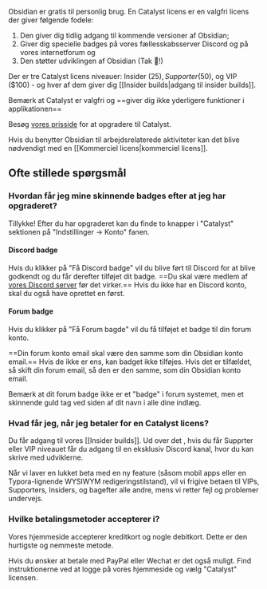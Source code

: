 Obsidian er gratis til personlig brug. En Catalyst licens er en valgfri licens der giver følgende fodele:

1. Den giver dig tidlig adgang til kommende versioner af Obsidian;
2. Giver dig specielle badges på vores fællesskabsserver Discord og på vores internetforum og
3. Den støtter udviklingen af Obsidian (Tak 💜!)

Der er tre Catalyst licens niveauer: Insider ($25), Supporter($50), og VIP ($100) - og hver af dem giver dig [[Insider builds|adgang til insider builds]].
 
Bemærk at Catalyst er valgfri og ==giver dig ikke yderligere funktioner i applikationen==

Besøg [vores prisside](https://obsidian.md/pricing) for at opgradere til Catalyst. 

Hvis du benytter Obsidian til arbejdsrelaterede aktiviteter kan det blive nødvendigt med en [[Kommerciel licens|kommerciel licens]].

## Ofte stillede spørgsmål

### Hvordan får jeg mine skinnende badges efter at jeg har opgraderet?

Tillykke! Efter du har opgraderet kan du finde to knapper i "Catalyst" sektionen på "Indstillinger -> Konto" fanen.

#### Discord badge

Hvis du klikker på "Få Discord badge" vil du blive ført til Discord for at blive godkendt og du får derefter tilføjet dit badge. ==Du skal være medlem af [vores Discord server](https://discord.gg/veuWUTm) før det virker.== Hvis du ikke har en Discord konto, skal du også have oprettet en først.

#### Forum badge
Hvis du klikker på "Få Forum bagde" vil du få tilføjet et badge til din forum konto.

==Din forum konto email skal være den samme som din Obsidian konto email.== Hvis de ikke er ens, kan badget ikke tilføjes. Hvis det er tilfældet, så skift din forum email, så den er den samme, som din Obsidian konto email.

Bemærk at dit forum badge ikke er et "badge" i forum systemet, men et skinnende guld tag ved siden af dit navn i alle dine indlæg.

### Hvad får jeg, når jeg betaler for en Catalyst licens?

Du får adgang til vores [[Insider builds]]. Ud over det , hvis du får Supprter eller VIP niveauet får du adgang til en eksklusiv Discord kanal, hvor du kan skrive med udviklerne.

Når vi laver en lukket beta med en ny feature (såsom mobil apps eller en Typora-lignende WYSIWYM redigeringstilstand), vil vi frigive betaen til VIPs, Supporters, Insiders, og bagefter alle andre, mens vi retter fejl og problemer undervejs.

### Hvilke betalingsmetoder accepterer i?

Vores hjemmeside accepterer kreditkort og nogle debitkort. Dette er den hurtigste og nemmeste metode.

Hvis du ønsker at betale med PayPal eller Wechat er det også muligt. Find instruktionerne ved at logge på vores hjemmeside og vælg "Catalyst" licensen.
